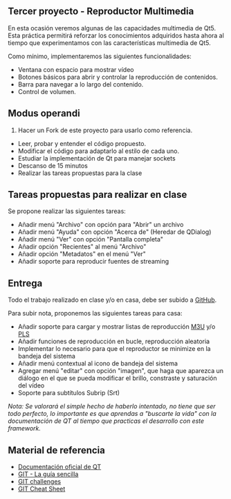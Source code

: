 Tercer proyecto - Reproductor Multimedia 
----

En esta ocasión veremos algunas de las capacidades multimedia de Qt5. Esta práctica permitirá reforzar los conocimientos adquiridos hasta ahora al tiempo que experimentamos con las características multimedia de Qt5.

Como mínimo, implementaremos las siguientes funcionalidades:

* Ventana con espacio para mostrar vídeo
* Botones básicos para abrir y controlar la reproducción de contenidos.
* Barra para navegar a lo largo del contenido.
* Control de volumen.

Modus operandi
----

1. Hacer un Fork de este proyecto para usarlo como referencia.
* Leer, probar y entender el código propuesto.
* Modificar el código para adaptarlo al estilo de cada uno.
* Estudiar la implementación de Qt para manejar sockets
* Descanso de 15 minutos
* Realizar las tareas propuestas para la clase

Tareas propuestas para realizar en clase
----

Se propone realizar las siguientes tareas:

* Añadir menú "Archivo" con opción para "Abrir" un archivo
* Añadir menú "Ayuda" con opción "Acerca de" (Heredar de QDialog)
* Añadir menú "Ver" con opción "Pantalla completa"
* Añadir opción "Recientes" al menú "Archivo"
* Añadir opción "Metadatos" en el menú "Ver"
* Añadir soporte para reproducir fuentes de streaming

Entrega
----

Todo el trabajo realizado en clase y/o en casa, debe ser subido a [GitHub].

Para subir nota, proponemos las siguientes tareas para casa:

* Añadir soporte para cargar y mostrar listas de reproducción [M3U] y/o [PLS]
* Añadir funciones de reproducción en bucle, reproducción aleatoria
* Implementar lo necesario para que el reproductor se minimize en la bandeja del sistema
* Añadir menú contextual al icono de bandeja del sistema
* Agregar menú "editar" con opción "imagen", que haga que aparezca un diálogo en el que se pueda modificar el brillo, constraste y saturación del vídeo
* Soporte para subtítulos Subrip (Srt)


*Nota: Se valorará el simple hecho de haberlo intentado, no tiene que ser todo perfecto, lo importante es que aprendas a "buscarte la vida" con la documentación de QT al tiempo que practicas el desarrollo con este framework.* 

Material de referencia
----

* [Documentación oficial de QT]
* [GIT - La guía sencilla]
* [GIT challenges]
* [GIT Cheat Sheet]


[Documentación oficial de QT]:http://qt-project.org/doc/
[GIT challenges]:http://try.github.io/levels/1/challenges/1
[GIT Cheat Sheet]:http://www.cheat-sheets.org/saved-copy/git-cheat-sheet.pdf
[GIT - La guía sencilla]:http://rogerdudler.github.io/git-guide/index.es.html
[GitHub]:https://github.com
[M3U]:http://en.wikipedia.org/wiki/M3U
[PLS]:http://en.wikipedia.org/wiki/PLS_(file_format)
